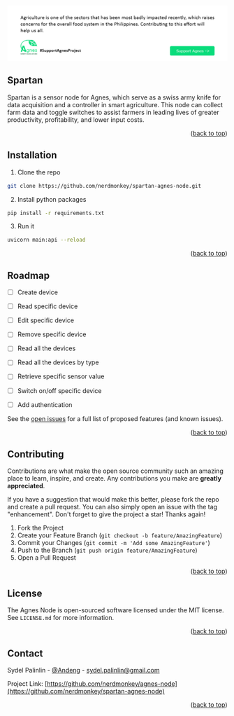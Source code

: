 [<img src="docs/agnes_support.png" />](https://github.com/nerdmonkey/spartan-agnes-node)

## Spartan
Spartan is a sensor node for Agnes, which serve as a swiss army knife for data acquisition and a controller in smart agriculture. This node can collect farm data and toggle switches to assist farmers in leading lives of greater productivity, profitability, and lower input costs.

<p align="right">(<a href="#readme-top">back to top</a>)</p>

## Installation
1. Clone the repo
```sh
git clone https://github.com/nerdmonkey/spartan-agnes-node.git
```
2. Install python packages
```sh
pip install -r requirements.txt
```
3. Run it
```sh
uvicorn main:api --reload
```

<p align="right">(<a href="#readme-top">back to top</a>)</p>

<!-- ROADMAP -->
## Roadmap

- [ ] Create device
- [ ] Read specific device
- [ ] Edit specific device
- [ ] Remove specific device
- [ ] Read all the devices
- [ ] Read all the devices by type
- [ ] Retrieve specific sensor value
- [ ] Switch on/off specific device
- [ ] Add authentication


See the [open issues](https://github.com/nerdmonkey/agnes-node/issues) for a full list of proposed features (and known issues).

<p align="right">(<a href="#readme-top">back to top</a>)</p>

<!-- CONTRIBUTING -->
## Contributing

Contributions are what make the open source community such an amazing place to learn, inspire, and create. Any contributions you make are **greatly appreciated**.

If you have a suggestion that would make this better, please fork the repo and create a pull request. You can also simply open an issue with the tag "enhancement".
Don't forget to give the project a star! Thanks again!

1. Fork the Project
2. Create your Feature Branch (`git checkout -b feature/AmazingFeature`)
3. Commit your Changes (`git commit -m 'Add some AmazingFeature'`)
4. Push to the Branch (`git push origin feature/AmazingFeature`)
5. Open a Pull Request

<p align="right">(<a href="#readme-top">back to top</a>)</p>

## License
The Agnes Node is open-sourced software licensed under the MIT license. See `LICENSE.md` for more information.

<p align="right">(<a href="#readme-top">back to top</a>)</p>


<!-- CONTACT -->
## Contact

Sydel Palinlin - [@Andeng](https://www.linkedin.com/in/sydel-palinlin/) - [sydel.palinlin@gmail.com](mailto:sydel.palinlin@gmail.com)

Project Link: [https://github.com/nerdmonkey/agnes-node](https://github.com/nerdmonkey/spartan-agnes-node)

<p align="right">(<a href="#readme-top">back to top</a>)</p>
